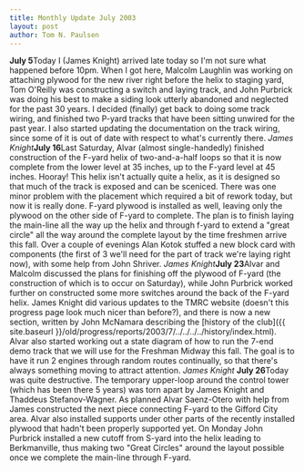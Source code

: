```yaml
---
title: Monthly Update July 2003 
layout: post
author: Tom N. Paulsen
---
```




 **July 5**Today I (James Knight) arrived late today so I'm not sure what happened before 10pm. When I got here, Malcolm Laughlin was working on attaching plywood for the new river right before the helix to staging yard, Tom O'Reilly was constructing a switch and laying track, and John Purbrick was doing his best to make a siding look utterly abandoned and neglected for the past 30 years. I decided (finally) get back to doing some track wiring, and finished two P\-yard tracks that have been sitting unwired for the past year. I also started updating the documentation on the track wiring, since some of it is out of date with respect to what's currently there.  *James Knight***July 16**Last Saturday, Alvar (almost single\-handedly) finished construction of the F\-yard helix of two\-and\-a\-half loops so that it is now complete from the lower level at 35 inches, up to the F\-yard level at 45 inches. Hooray! This helix isn't actually quite a helix, as it is designed so that much of the track is exposed and can be sceniced. There was one minor problem with the placement which required a bit of rework today, but now it is really done. F\-yard plywood is installed as well, leaving only the plywood on the other side of F\-yard to complete. The plan is to finish laying the main\-line all the way up the helix and through f\-yard to extend a "great circle" all the way around the complete layout by the time freshmen arrive this fall.  Over a couple of evenings Alan Kotok stuffed a new block card with components (the first of 3 we'll need for the part of track we're laying right now), with some help from John Shriver.  *James Knight***July 23**Alvar and Malcolm discussed the plans for finishing off the plywood of F\-yard (the construction of which is to occur on Saturday), while John Purbrick worked further on constructed some more switches around the back of the F\-yard helix. James Knight did various updates to the TMRC website (doesn't this progress page look much nicer than before?), and there is now a new section, written by John McNamara describing the [history of the club]({{ site.baseurl }}/old/progress/reports/2003/7/../../../../history/index.html). Alvar also started working out a state diagram of how to run the 7\-end demo track that we will use for the Freshman Midway this fall. The goal is to have it run 2 engines through random routes continually, so that there's always something moving to attract attention. *James Knight* **July 26**Today was quite destructive. The temporary upper\-loop around the control tower (which has been there 5 years) was torn apart by James Knight and Thaddeus Stefanov\-Wagner. As planned Alvar Saenz\-Otero with help from James constructed the next piece connecting F\-yard to the Gifford City area. Alvar also installed supports under other parts of the recently installed plywood that hadn't been properly supported yet.    On Monday John Purbrick installed a new cutoff from S\-yard into the helix leading to Berkmanville, thus making two "Great Circles" around the layout possible once we complete the main\-line through F\-yard.    